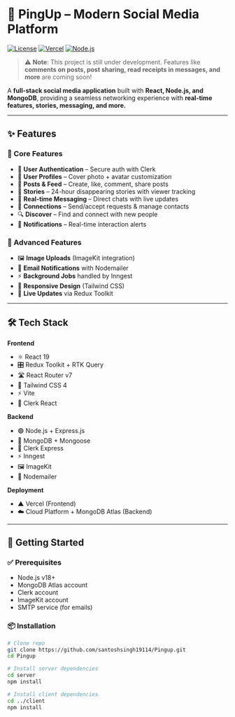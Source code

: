 # 🚀 PingUp – Modern Social Media Platform  

[![License](https://img.shields.io/badge/license-MIT-blue.svg)](LICENSE)
[![Vercel](https://img.shields.io/badge/deploy%20on-Vercel-black?logo=vercel)](https://vercel.com/)
[![Node.js](https://img.shields.io/badge/node-%3E=_18-brightgreen)](https://nodejs.org/)

> ⚠️ **Note**: This project is still under development. Features like **comments on posts, post sharing, read receipts in messages, and more** are coming soon!  

A **full-stack social media application** built with **React, Node.js, and MongoDB**, providing a seamless networking experience with **real-time features, stories, messaging, and more.**  

---

## ✨ Features  

### 🔹 Core Features  
- 🔐 **User Authentication** – Secure auth with Clerk  
- 👤 **User Profiles** – Cover photo + avatar customization  
- 📝 **Posts & Feed** – Create, like, comment, share posts  
- 📸 **Stories** – 24-hour disappearing stories with viewer tracking  
- 💬 **Real-time Messaging** – Direct chats with live updates  
- 🤝 **Connections** – Send/accept requests & manage contacts  
- 🔍 **Discover** – Find and connect with new people  
- 🔔 **Notifications** – Real-time interaction alerts  

### 🔹 Advanced Features  
- 🖼️ **Image Uploads** (ImageKit integration)  
- 📧 **Email Notifications** with Nodemailer  
- ⚡ **Background Jobs** handled by Inngest  
- 📱 **Responsive Design** (Tailwind CSS)  
- 🔄 **Live Updates** via Redux Toolkit  

---

## 🛠️ Tech Stack  

**Frontend**  
- ⚛️ React 19  
- 🎛️ Redux Toolkit + RTK Query  
- 🛣️ React Router v7  
- 🎨 Tailwind CSS 4  
- ⚡ Vite  
- 🔑 Clerk React  

**Backend**  
- 🟢 Node.js + Express.js  
- 🍃 MongoDB + Mongoose  
- 🔑 Clerk Express  
- ⚡ Inngest  
- 🖼️ ImageKit  
- 📧 Nodemailer  

**Deployment**  
- ▲ Vercel (Frontend)  
- ☁️ Cloud Platform + MongoDB Atlas (Backend)  

---

## 🚀 Getting Started  

### ✅ Prerequisites  
- Node.js v18+  
- MongoDB Atlas account  
- Clerk account  
- ImageKit account  
- SMTP service (for emails)  

### 📦 Installation  

```bash
# Clone repo
git clone https://github.com/santoshsingh19114/Pingup.git
cd Pingup

# Install server dependencies
cd server
npm install

# Install client dependencies
cd ../client
npm install
